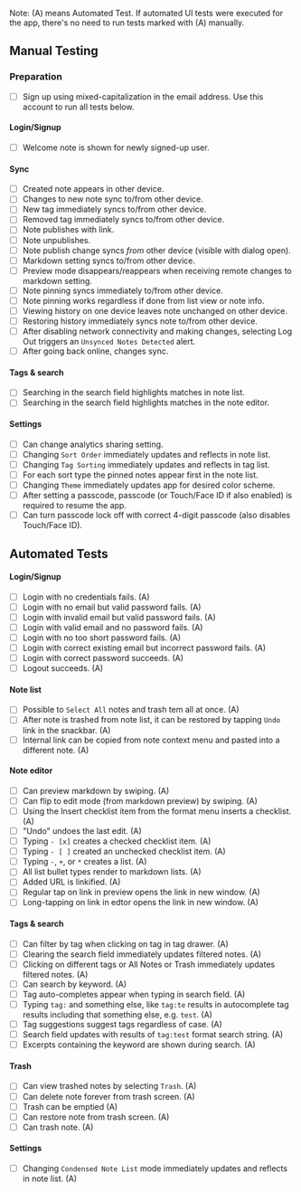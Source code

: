 Note: (A) means Automated Test. If automated UI tests were executed for the app, there's no need to run tests marked with (A) manually.

## Manual Testing

### Preparation 

- [ ] Sign up using mixed-capitalization in the email address. Use this account to run all tests below.

#### Login/Signup

- [ ] Welcome note is shown for newly signed-up user.

#### Sync

- [ ] Created note appears in other device.
- [ ] Changes to new note sync to/from other device.
- [ ] New tag immediately syncs to/from other device.
- [ ] Removed tag immediately syncs to/from other device.
- [ ] Note publishes with link.
- [ ] Note unpublishes.
- [ ] Note publish change syncs _from_ other device (visible with dialog open).
- [ ] Markdown setting syncs to/from other device.
- [ ] Preview mode disappears/reappears when receiving remote changes to markdown setting.
- [ ] Note pinning syncs immediately to/from other device.
- [ ] Note pinning works regardless if done from list view or note info.
- [ ] Viewing history on one device leaves note unchanged on other device.
- [ ] Restoring history immediately syncs note to/from other device.
- [ ] After disabling network connectivity and making changes, selecting Log Out triggers an `Unsynced Notes Detected` alert.
- [ ] After going back online, changes sync.

#### Tags & search

- [ ] Searching in the search field highlights matches in note list.
- [ ] Searching in the search field highlights matches in the note editor.

#### Settings

- [ ] Can change analytics sharing setting.
- [ ] Changing `Sort Order` immediately updates and reflects in note list.
- [ ] Changing `Tag Sorting` immediately updates and reflects in tag list.
- [ ] For each sort type the pinned notes appear first in the note list.
- [ ] Changing `Theme` immediately updates app for desired color scheme.
- [ ] After setting a passcode, passcode (or Touch/Face ID if also enabled) is required to resume the app.
- [ ] Can turn passcode lock off with correct 4-digit passcode (also disables Touch/Face ID).

## Automated Tests

#### Login/Signup
- [ ] Login with no credentials fails. (A)
- [ ] Login with no email but valid password fails. (A)
- [ ] Login with invalid email but valid password fails. (A)
- [ ] Login with valid email and no password fails. (A)
- [ ] Login with no too short password fails. (A)
- [ ] Login with correct existing email but incorrect password fails. (A)
- [ ] Login with correct password succeeds. (A)
- [ ] Logout succeeds. (A)

#### Note list

- [ ] Possible to `Select All` notes and trash tem all at once. (A)
- [ ] After note is trashed from note list, it can be restored by tapping `Undo` link in the snackbar. (A)
- [ ] Internal link can be copied from note context menu and pasted into a different note. (A)
 
#### Note editor

- [ ] Can preview markdown by swiping. (A)
- [ ] Can flip to edit mode (from markdown preview) by swiping. (A)
- [ ] Using the Insert checklist item from the format menu inserts a checklist. (A)
- [ ] "Undo" undoes the last edit. (A)
- [ ] Typing `- [x]` creates a checked checklist item. (A)
- [ ] Typing `- [ ]` created an unchecked checklist item. (A)
- [ ] Typing `-`, `+`, or `*` creates a list. (A)
- [ ] All list bullet types render to markdown lists. (A)
- [ ] Added URL is linkified. (A)
- [ ] Regular tap on link in preview opens the link in new window. (A)
- [ ] Long-tapping on link in edtor opens the link in new window. (A)

#### Tags & search

- [ ] Can filter by tag when clicking on tag in tag drawer. (A)
- [ ] Clearing the search field immediately updates filtered notes. (A)
- [ ] Clicking on different tags or All Notes or Trash immediately updates filtered notes. (A)
- [ ] Can search by keyword. (A)
- [ ] Tag auto-completes appear when typing in search field. (A)
- [ ] Typing `tag:` and something else, like `tag:te` results in autocomplete tag results including that something else, e.g. `test`. (A)
- [ ] Tag suggestions suggest tags regardless of case. (A)
- [ ] Search field updates with results of `tag:test` format search string. (A)
- [ ] Excerpts containing the keyword are shown during search. (A)

#### Trash

- [ ] Can view trashed notes by selecting `Trash`. (A)
- [ ] Can delete note forever from trash screen. (A)
- [ ] Trash can be emptied (A)
- [ ] Can restore note from trash screen. (A)
- [ ] Can trash note. (A)

#### Settings

- [ ] Changing `Condensed Note List` mode immediately updates and reflects in note list. (A)